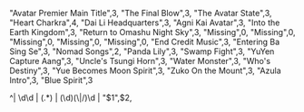 "Avatar Premier Main Title",3,
"The Final Blow",3,
"The Avatar State",3,
"Heart Charkra",4,
"Dai Li Headquarters",3,
"Agni Kai Avatar",3,
"Into the Earth Kingdom",3,
"Return to Omashu Night Sky",3,
"Missing",0,
"Missing",0,
"Missing",0,
"Missing",0,
"Missing",0,
"End Credit Music",3,
"Entering Ba Sing Se",3,
"Nomad Songs",2,
"Panda Lily",3,
"Swamp Fight",3,
"YuYen Capture Aang",3,
"Uncle's Tsungi Horn",3,
"Water Monster",3,
"Who's Destiny",3,
"Yue Becomes Moon Spirit",3,
"Zuko On the Mount",3,
"Azula Intro",3,
"Blue Spirit",3


^\| \d\d \| (.*) \| (\d)(\\|/)\d \|
"$1",$2,